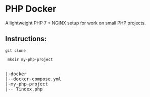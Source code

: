 # PHP Docker 

A lightweight PHP 7 + NGINX setup for work on small PHP projects. 

## Instructions: 

` git clone ` 

` mkdir my-php-project`

<pre>

|-docker
|--docker-compose.yml
|-my-php-project
|-- Tindex.php
</pre>
